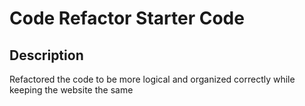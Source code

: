 # Code Refactor Starter Code
## Description
Refactored the code to be more logical and organized correctly while keeping the website the same

